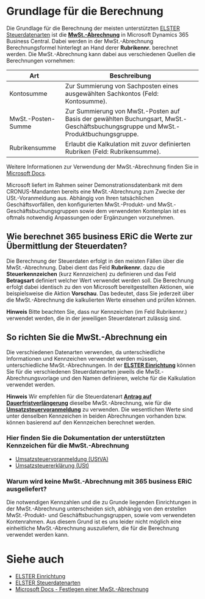 # Grundlage für die Berechnung

Die Grundlage für die Berechnung der meisten unterstützten [ELSTER Steuerdatenarten](../elster-tax-data-type.md) ist die [**MwSt.-Abrechnung**](https://docs.microsoft.com/de-de/dynamics365/business-central/finance-how-setup-vat-statement) in Microsoft Dynamics 365 Business Central. Dabei werden in der MwSt.-Abrechnung Berechnungsformel hinterlegt an Hand derer **Rubrikennr.** berechnet werden.
Die MwSt.-Abrechnung kann dabei aus verschiedenen Quellen die Berechnungen vornehmen:

| Art | Beschreibung |
| --- | --- |
| Kontosumme | Zur Summierung von Sachposten eines ausgewählten Sachkontos (Feld: Kontosumme). |
| MwSt.-Posten-Summe | Zur Summierung von MwSt.-Posten auf Basis der gewählten Buchungsart, MwSt.-Geschäftsbuchungsgruppe und MwSt.-Produktbuchungsgruppe. |
| Rubrikensumme | Erlaubt die Kalkulation mit zuvor definierten Rubriken (Feld: Rubrikensumme). |

Weitere Informationen zur Verwendung der MwSt.-Abrechnung finden Sie in [Microsoft Docs](https://docs.microsoft.com/de-de/dynamics365/business-central.md).

Microsoft liefert im Rahmen seiner Demonstrationsdatenbank mit dem CRONUS-Mandanten bereits eine MwSt.-Abrechnung zum Zwecke der USt.-Voranmeldung aus. Abhängig von Ihren tatsächlichen Geschäftsvorfällen, den konfigurierten MwSt.-Produkt- und MwSt.-Geschäftsbuchungsgruppen sowie dem verwendeten Kontenplan ist es oftmals notwendig Anpassungen oder Ergänzungen vorzunehmen.

## Wie berechnet 365 business ERiC die Werte zur Übermittlung der Steuerdaten?

Die Berechnung der Steuerdaten erfolgt in den meisten Fällen über die MwSt.-Abrechnung. Dabei dient das Feld **Rubrikennr.** dazu die **Steuerkennzeichen** (kurz Kennzeichen) zu definieren und das Feld **Betragsart** definiert welcher Wert verwendet werden soll. Die Berechnung erfolgt dabei identisch zu den von Microsoft bereitgestellten Aktionen, wie beispielsweise die Aktion **Vorschau**. Das bedeutet, dass Sie jederzeit über die MwSt.-Abrechnung die kalkulierten Werte einsehen und prüfen können.

<div class="alert alert-info">
    <i class="fa-duotone fa-thin fa-lightbulb fa-lg"></i>
    <strong>Hinweis</strong> Bitte beachten Sie, dass nur Kennzeichen (im Feld Rubrikennr.) verwendet werden, die in der jeweiligen Steuerdatenart zulässig sind.
</div>

## So richten Sie die MwSt.-Abrechnung ein

Die verschiedenen Datenarten verwenden, da unterschiedliche Informationen und Kennzeichen verwendet werden müssen, unterschiedliche MwSt.-Abrechnungen. In der [**ELSTER Einrichtung**](../elster-tax-data-type.md) können Sie für die verschiedenen Steuerdatenarten jeweils die MwSt.-Abrechnungsvorlage und den Namen definieren, welche für die Kalkulation verwendet werden.

<div class="alert alert-info">
    <i class="fa-duotone fa-thin fa-lightbulb fa-lg"></i>
    <strong>Hinweis</strong> Wir empfehlen für die Steuerdatenart <a href="../elster-permanent-time-limit-extension.md"><b>Antrag auf Dauerfristverlängerung</b></a> dieselbe MwSt.-Abrechnung, wie für die <a href="../elster-sales-vat-adv-notification.md"><b>Umsatzsteuervoranmeldung</b></a> zu verwenden. Die wesentlichen Werte sind unter denselben Kennzeichen in beiden Abrechnungen vorhanden bzw. können basierend auf den Kennzeichen berechnet werden.
</div>

### Hier finden Sie die Dokumentation der unterstützten Kennzeichen für die MwSt.-Abrechnung 

- [Umsatzsteuervoranmeldung (UStVA)](./sales-vat-adv-notification.md)
- [Umsatzsteuererklärung (USt)](./annual-vat-return.md)

### Warum wird keine MwSt.-Abrechnung mit 365 business ERiC ausgeliefert?

Die notwendigen Kennzahlen und die zu Grunde liegenden Einrichtungen in der MwSt.-Abrechnung unterscheiden sich, abhängig von den erstellen MwSt.-Produkt- und Geschäftsbuchungsgruppen, sowie vom verwendeten Kontenrahmen. Aus diesem Grund ist es uns leider nicht möglich eine einheitliche MwSt.-Abrechnung auszuliefern, die für die Berechnung verwendet werden kann.

# Siehe auch
 - [ELSTER Einrichtung](../setup.md)
 - [ELSTER Steuerdatenarten](../elster-tax-data-type.md)
 - [Microsoft Docs - Festlegen einer MwSt.-Abrechnung](https://docs.microsoft.com/de-de/dynamics365/business-central/finance-how-setup-vat-statement)